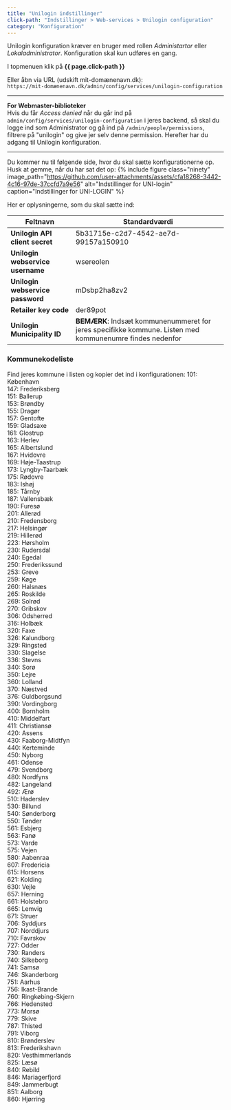 ```yaml
---
title: "Unilogin indstillinger"
click-path: "Indstillinger > Web-services > Unilogin configuration"
category: "Konfiguration"
---
```

Unilogin konfiguration kræver en bruger med rollen *Administartor* eller *Lokaladministrator*. Konfiguration skal kun udføres en gang.

I topmenuen klik på **{{ page.click-path }}**

Eller åbn via URL (udskift mit-domænenavn.dk):\
`https://mit-domænenavn.dk/admin/config/services/unilogin-configuration`

---

**For Webmaster-biblioteker**\
Hvis du får *Access denied* når du går ind på `admin/config/services/unilogin-configuration` i jeres backend, så skal du logge ind som Administrator og gå ind på `/admin/people/permissions`, filtrere på "unilogin" og give jer selv denne permission.
Herefter har du adgang til Unilogin konfiguration.

---

Du kommer nu til følgende side, hvor du skal sætte konfigurationerne op. Husk at gemme, når du har sat det op:
{% include figure class="ninety" image_path="https://github.com/user-attachments/assets/cfa18268-3442-4c16-97de-37ccfd7a9e56" alt="Indstillinger for UNI-login" caption="Indstillinger for UNI-LOGIN" %}

Her er oplysningerne, som du skal sætte ind:

|Feltnavn|Standardværdi|
|---|---|
|**Unilogin API client secret**|5b31715e-c2d7-4542-ae7d-99157a150910|
|**Unilogin webservice username**|wsereolen|
|**Unilogin webservice password**|mDsbp2ha8zv2|
|**Retailer key code**|der89pot|
|**Unilogin Municipality ID**|**BEMÆRK**: Indsæt kommunenummeret for jeres specifikke kommune. Listen med kommunenumre findes nedenfor|


### Kommunekodeliste

Find jeres kommune i listen og kopier det ind i konfigurationen:
101: København  
147: Frederiksberg  
151: Ballerup  
153: Brøndby  
155: Dragør  
157: Gentofte  
159: Gladsaxe  
161: Glostrup  
163: Herlev  
165: Albertslund  
167: Hvidovre  
169: Høje-Taastrup  
173: Lyngby-Taarbæk  
175: Rødovre  
183: Ishøj  
185: Tårnby  
187: Vallensbæk  
190: Furesø  
201: Allerød  
210: Fredensborg  
217: Helsingør  
219: Hillerød  
223: Hørsholm  
230: Rudersdal  
240: Egedal  
250: Frederikssund  
253: Greve  
259: Køge  
260: Halsnæs  
265: Roskilde  
269: Solrød  
270: Gribskov  
306: Odsherred  
316: Holbæk  
320: Faxe  
326: Kalundborg  
329: Ringsted  
330: Slagelse  
336: Stevns  
340: Sorø  
350: Lejre  
360: Lolland  
370: Næstved  
376: Guldborgsund  
390: Vordingborg  
400: Bornholm  
410: Middelfart  
411: Christiansø  
420: Assens  
430: Faaborg-Midtfyn  
440: Kerteminde  
450: Nyborg  
461: Odense  
479: Svendborg  
480: Nordfyns  
482: Langeland  
492: Ærø  
510: Haderslev  
530: Billund  
540: Sønderborg  
550: Tønder  
561: Esbjerg  
563: Fanø  
573: Varde  
575: Vejen  
580: Aabenraa  
607: Fredericia  
615: Horsens  
621: Kolding  
630: Vejle  
657: Herning  
661: Holstebro  
665: Lemvig  
671: Struer  
706: Syddjurs  
707: Norddjurs  
710: Favrskov  
727: Odder  
730: Randers  
740: Silkeborg  
741: Samsø  
746: Skanderborg  
751: Aarhus  
756: Ikast-Brande  
760: Ringkøbing-Skjern  
766: Hedensted  
773: Morsø  
779: Skive  
787: Thisted  
791: Viborg  
810: Brønderslev  
813: Frederikshavn  
820: Vesthimmerlands  
825: Læsø  
840: Rebild  
846: Mariagerfjord  
849: Jammerbugt  
851: Aalborg  
860: Hjørring

